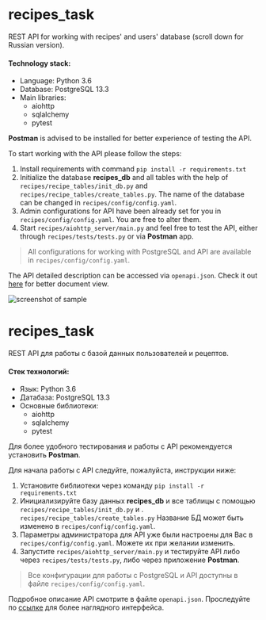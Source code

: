# recipes_task

REST API for working with recipes' and users' database (scroll down for Russian version).

#### Technology stack:
* Language: Python 3.6
* Database: PostgreSQL 13.3
* Main libraries:
  - aiohttp
  - sqlalchemy
  - pytest

**Postman** is advised to be installed for better experience 
of testing the API.

To start working with the API please follow the steps:
1. Install requirements with command ```pip install -r requirements.txt```
2. Initialize the database **recipes_db** and all tables with the help of 
```recipes/recipe_tables/init_db.py``` and
```recipes/recipe_tables/create_tables.py```. 
The name of the database can be changed in ```recipes/config/config.yaml```.
3. Admin configurations for API have been already set for you in 
```recipes/config/config.yaml```. You are free to alter them.
4. Start ```recipes/aiohttp_server/main.py``` and feel free to test the API, 
either through ```recipes/tests/tests.py``` or via **Postman** app.
>All configurations for working with PostgreSQL and API
>are available in ```recipes/config/config.yaml```.


The API detailed description can be accessed via ```openapi.json```. 
Check it out [here](https://editor.swagger.io/) for better document view.

![screenshot of sample](https://i0.wp.com/marketplace-cdn.atlassian.com/files/images/3a8b0e69-dbfa-474f-9eb3-101d1449087e.png?resize=650,400)

# recipes_task

REST API для работы с базой данных пользователей и рецептов.

#### Стек технологий:
* Язык: Python 3.6
* Датабаза: PostgreSQL 13.3
* Основные библиотеки:
  - aiohttp
  - sqlalchemy
  - pytest

Для более удобного тестирования и работы с API рекомендуется установить **Postman**.

Для начала работы с API следуйте, пожалуйста, инструкции ниже:
1. Установите библиотеки через команду ```pip install -r requirements.txt```
2. Инициализируйте базу данных **recipes_db** и все таблицы с помощью
```recipes/recipe_tables/init_db.py``` и . ```recipes/recipe_tables/create_tables.py```
Название БД может быть изменено в ```recipes/config/config.yaml```.
3. Параметры администратора для API уже были настроены для Вас в
```recipes/config/config.yaml```. Можете их при желании изменить.
4. Запустите ```recipes/aiohttp_server/main.py``` и тестируйте API либо через 
```recipes/tests/tests.py```, либо через приложение **Postman**.
>Все конфигурации для работы с PostgreSQL и API
>доступны в файле ```recipes/config/config.yaml```.

Подробное описание API смотрите в файле ```openapi.json```. 
Проследуйте по [ссылке](https://editor.swagger.io/) для более наглядного интерфейса.
